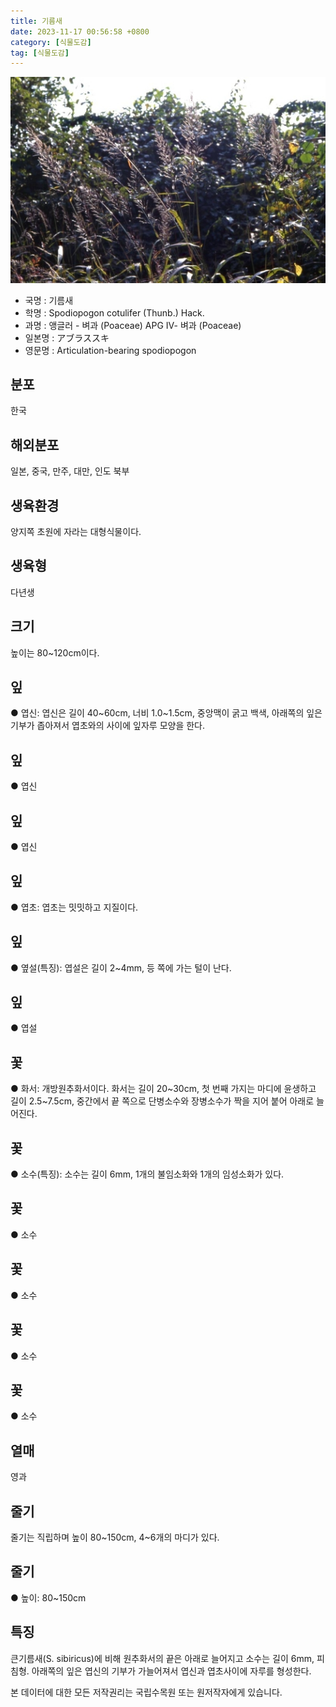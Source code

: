 ```yaml
---
title: 기름새
date: 2023-11-17 00:56:58 +0800
category: [식물도감]
tag: [식물도감]
---
```




![기름새](/assets/img/fileUpload/plants/basic/Gramineae/Spodipogon/14749/1_th2.JPG)
- 국명 : 기름새
- 학명 : Spodiopogon cotulifer (Thunb.) Hack.
- 과명 : 앵글러 - 벼과 (Poaceae) APG Ⅳ- 벼과 (Poaceae)
- 일본명 : アブラススキ
- 영문명 : Articulation-bearing spodiopogon


## 분포
한국
## 해외분포
일본, 중국, 만주, 대만, 인도 북부
## 생육환경
양지쪽 초원에 자라는 대형식물이다.
## 생육형
다년생
## 크기
높이는 80~120cm이다.
## 잎
● 엽신: 엽신은 길이 40~60cm, 너비 1.0~1.5cm, 중앙맥이 굵고 백색, 아래쪽의 잎은 기부가 좁아져서 엽초와의 사이에 잎자루 모양을 한다.
## 잎
● 엽신
## 잎
● 엽신
## 잎
● 엽초: 엽초는 밋밋하고 지질이다.
## 잎
● 옆설(특징): 엽설은 길이 2~4mm, 등 쪽에 가는 털이 난다.
## 잎
● 엽설
## 꽃
● 화서: 개방원추화서이다. 화서는 길이 20~30cm, 첫 번째 가지는 마디에 윤생하고 길이 2.5~7.5cm, 중간에서 끝 쪽으로 단병소수와 장병소수가 짝을 지어 붙어 아래로 늘어진다.
## 꽃
● 소수(특징): 소수는 길이 6mm, 1개의 불임소화와 1개의 임성소화가 있다.
## 꽃
● 소수
## 꽃
● 소수
## 꽃
● 소수
## 꽃
● 소수
## 열매
영과
## 줄기
줄기는 직립하며 높이 80~150cm, 4~6개의 마디가 있다.
## 줄기
● 높이: 80~150cm
## 특징
큰기름새(S. sibiricus)에 비해 원추화서의 끝은 아래로 늘어지고 소수는 길이 6mm, 피침형. 아래쪽의 잎은 엽신의 기부가 가늘어져서 엽신과 엽초사이에 자루를 형성한다.






본 데이터에 대한 모든 저작권리는 국립수목원 또는 원저작자에게 있습니다.
